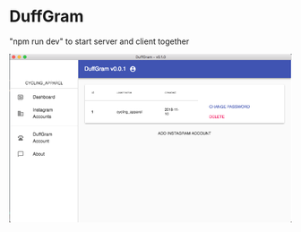 # DuffGram

"npm run dev" to start server and client together

![main window](https://github.com/converge/DuffGram/blob/master/screenshots/main-window.png)